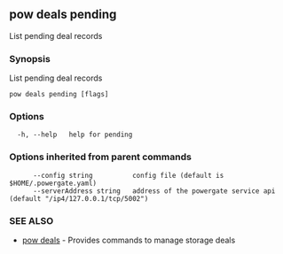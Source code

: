 ## pow deals pending

List pending deal records

### Synopsis

List pending deal records

```
pow deals pending [flags]
```

### Options

```
  -h, --help   help for pending
```

### Options inherited from parent commands

```
      --config string          config file (default is $HOME/.powergate.yaml)
      --serverAddress string   address of the powergate service api (default "/ip4/127.0.0.1/tcp/5002")
```

### SEE ALSO

* [pow deals](pow_deals.md)	 - Provides commands to manage storage deals


